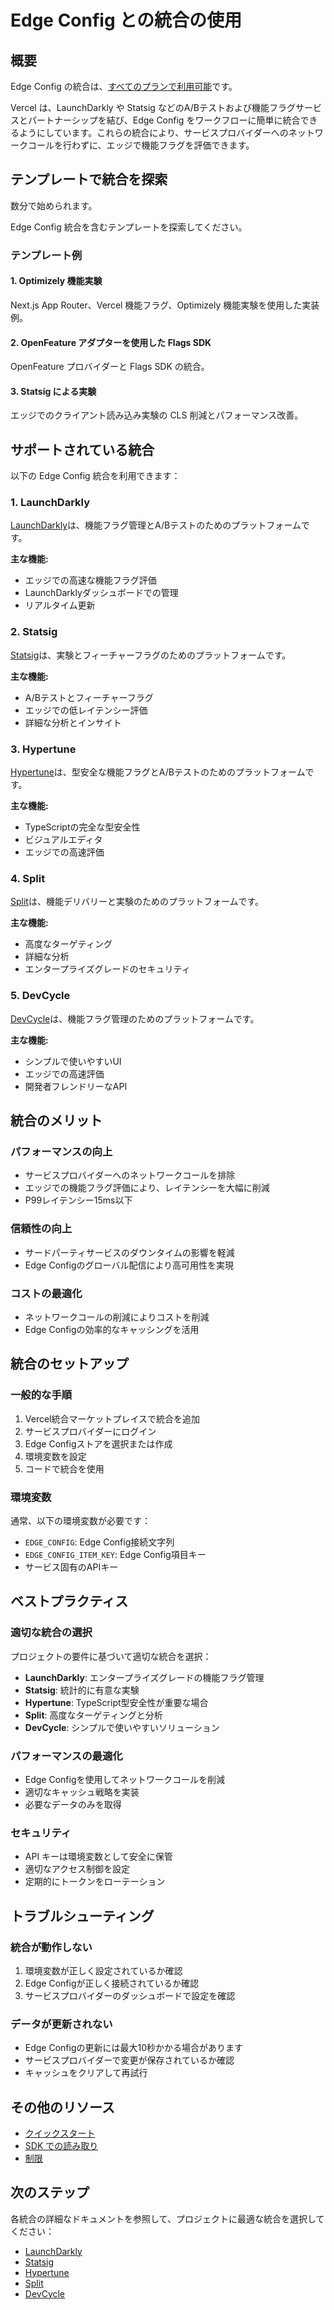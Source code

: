 # Edge Config との統合の使用

## 概要

Edge Config の統合は、[すべてのプランで利用可能](/docs/plans)です。

Vercel は、LaunchDarkly や Statsig などのA/Bテストおよび機能フラグサービスとパートナーシップを結び、Edge Config をワークフローに簡単に統合できるようにしています。これらの統合により、サービスプロバイダーへのネットワークコールを行わずに、エッジで機能フラグを評価できます。

## テンプレートで統合を探索

数分で始められます。

Edge Config 統合を含むテンプレートを探索してください。

### テンプレート例

#### 1. Optimizely 機能実験

Next.js App Router、Vercel 機能フラグ、Optimizely 機能実験を使用した実装例。

#### 2. OpenFeature アダプターを使用した Flags SDK

OpenFeature プロバイダーと Flags SDK の統合。

#### 3. Statsig による実験

エッジでのクライアント読み込み実験の CLS 削減とパフォーマンス改善。

## サポートされている統合

以下の Edge Config 統合を利用できます：

### 1. LaunchDarkly

[LaunchDarkly](/docs/edge-config/edge-config-integrations/launchdarkly-edge-config)は、機能フラグ管理とA/Bテストのためのプラットフォームです。

**主な機能:**
- エッジでの高速な機能フラグ評価
- LaunchDarklyダッシュボードでの管理
- リアルタイム更新

### 2. Statsig

[Statsig](/docs/edge-config/edge-config-integrations/statsig-edge-config)は、実験とフィーチャーフラグのためのプラットフォームです。

**主な機能:**
- A/Bテストとフィーチャーフラグ
- エッジでの低レイテンシー評価
- 詳細な分析とインサイト

### 3. Hypertune

[Hypertune](/docs/edge-config/edge-config-integrations/hypertune-edge-config)は、型安全な機能フラグとA/Bテストのためのプラットフォームです。

**主な機能:**
- TypeScriptの完全な型安全性
- ビジュアルエディタ
- エッジでの高速評価

### 4. Split

[Split](/docs/edge-config/edge-config-integrations/split-edge-config)は、機能デリバリーと実験のためのプラットフォームです。

**主な機能:**
- 高度なターゲティング
- 詳細な分析
- エンタープライズグレードのセキュリティ

### 5. DevCycle

[DevCycle](/docs/edge-config/edge-config-integrations/devcycle-edge-config)は、機能フラグ管理のためのプラットフォームです。

**主な機能:**
- シンプルで使いやすいUI
- エッジでの高速評価
- 開発者フレンドリーなAPI

## 統合のメリット

### パフォーマンスの向上

- サービスプロバイダーへのネットワークコールを排除
- エッジでの機能フラグ評価により、レイテンシーを大幅に削減
- P99レイテンシー15ms以下

### 信頼性の向上

- サードパーティサービスのダウンタイムの影響を軽減
- Edge Configのグローバル配信により高可用性を実現

### コストの最適化

- ネットワークコールの削減によりコストを削減
- Edge Configの効率的なキャッシングを活用

## 統合のセットアップ

### 一般的な手順

1. Vercel統合マーケットプレイスで統合を追加
2. サービスプロバイダーにログイン
3. Edge Configストアを選択または作成
4. 環境変数を設定
5. コードで統合を使用

### 環境変数

通常、以下の環境変数が必要です：

- `EDGE_CONFIG`: Edge Config接続文字列
- `EDGE_CONFIG_ITEM_KEY`: Edge Config項目キー
- サービス固有のAPIキー

## ベストプラクティス

### 適切な統合の選択

プロジェクトの要件に基づいて適切な統合を選択：

- **LaunchDarkly**: エンタープライズグレードの機能フラグ管理
- **Statsig**: 統計的に有意な実験
- **Hypertune**: TypeScript型安全性が重要な場合
- **Split**: 高度なターゲティングと分析
- **DevCycle**: シンプルで使いやすいソリューション

### パフォーマンスの最適化

- Edge Configを使用してネットワークコールを削減
- 適切なキャッシュ戦略を実装
- 必要なデータのみを取得

### セキュリティ

- API キーは環境変数として安全に保管
- 適切なアクセス制御を設定
- 定期的にトークンをローテーション

## トラブルシューティング

### 統合が動作しない

1. 環境変数が正しく設定されているか確認
2. Edge Configが正しく接続されているか確認
3. サービスプロバイダーのダッシュボードで設定を確認

### データが更新されない

- Edge Configの更新には最大10秒かかる場合があります
- サービスプロバイダーで変更が保存されているか確認
- キャッシュをクリアして再試行

## その他のリソース

- [クイックスタート](/docs/edge-config/get-started)
- [SDK での読み取り](/docs/edge-config/edge-config-sdk)
- [制限](/docs/edge-config/edge-config-limits)

## 次のステップ

各統合の詳細なドキュメントを参照して、プロジェクトに最適な統合を選択してください：

- [LaunchDarkly](/docs/edge-config/edge-config-integrations/launchdarkly-edge-config)
- [Statsig](/docs/edge-config/edge-config-integrations/statsig-edge-config)
- [Hypertune](/docs/edge-config/edge-config-integrations/hypertune-edge-config)
- [Split](/docs/edge-config/edge-config-integrations/split-edge-config)
- [DevCycle](/docs/edge-config/edge-config-integrations/devcycle-edge-config)
